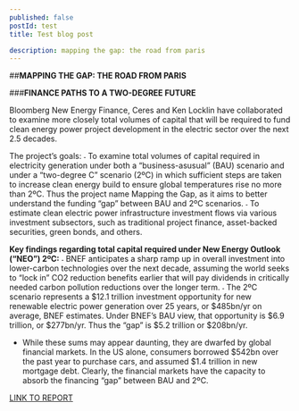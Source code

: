 ```yaml
---
published: false 
postId: test
title: Test blog post

description: mapping the gap: the road from paris
---
```


##<b>MAPPING THE GAP: THE ROAD FROM PARIS</b>

###<b>FINANCE PATHS TO A TWO-DEGREE FUTURE</b>

Bloomberg New Energy Finance, Ceres and Ken Locklin have collaborated to examine more closely total volumes of capital that will be required to fund clean energy power project development in the electric sector over the next 2.5 decades.

The project’s goals:
˗ To examine total volumes of capital required in electricity generation under both a “business-asusual” (BAU) scenario and under a “two-degree C” scenario (2ºC) in which sufficient steps are taken to increase clean energy build to ensure global temperatures rise no more than 2ºC. Thus the project name Mapping the Gap, as it aims to better understand the funding “gap” between BAU and 2ºC scenarios.
˗ To estimate clean electric power infrastructure investment flows via various investment subsectors, such as traditional project finance, asset-backed securities, green bonds, and others.

<b>Key findings regarding total capital required under New Energy Outlook (“NEO”) 2ºC:</b>
˗ BNEF anticipates a sharp ramp up in overall investment into lower-carbon technologies over the next decade, assuming the world seeks to “lock in” CO2 reduction benefits earlier that will pay dividends in critically needed carbon pollution reductions over the longer term.
˗ The 2ºC scenario represents a $12.1 trillion investment opportunity for new renewable electric power generation over 25 years, or $485bn/yr on average, BNEF estimates. Under BNEF’s BAU view, that opportunity is $6.9 trillion, or $277bn/yr. Thus the “gap” is $5.2 trillion or $208bn/yr.
- While these sums may appear daunting, they are dwarfed by global financial markets. In the US alone, consumers borrowed $542bn over the past year to purchase cars, and assumed $1.4 trillion in new mortgage debt. Clearly, the financial markets have the capacity to absorb the financing “gap” between BAU and 2ºC.

[LINK TO REPORT](https://data.bloomberglp.com/bnef/sites/4/2016/01/CERES_BNEF_MTG_Overview_Deck_27January.pdf)
